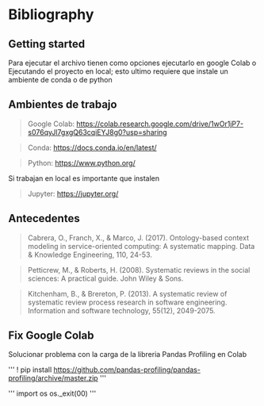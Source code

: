 # Bibliography



## Getting started

Para ejecutar el archivo tienen como opciones ejecutarlo en google Colab o Ejecutando el proyecto en local; esto ultimo requiere que instale un ambiente de conda o de python

## Ambientes de trabajo

> Google Colab:  https://colab.research.google.com/drive/1wOr1jP7-s076qyJl7gxgQ63cqiEYJ8g0?usp=sharing

> Conda: https://docs.conda.io/en/latest/

> Python: https://www.python.org/

Si trabajan en local es importante que instalen

> Jupyter: https://jupyter.org/

## Antecedentes

> Cabrera, O., Franch, X., & Marco, J. (2017). Ontology-based context modeling in service-oriented computing: A systematic mapping. Data & Knowledge Engineering, 110, 24-53.

> Petticrew, M., & Roberts, H. (2008). Systematic reviews in the social sciences: A practical guide. John Wiley & Sons.

> Kitchenham, B., & Brereton, P. (2013). A systematic review of systematic review process research in software engineering. Information and software technology, 55(12), 2049-2075.


## Fix Google Colab

Solucionar problema con la carga de la libreria Pandas Profiling en Colab

'''
! pip install https://github.com/pandas-profiling/pandas-profiling/archive/master.zip 
'''

'''
import os
os._exit(00)
'''